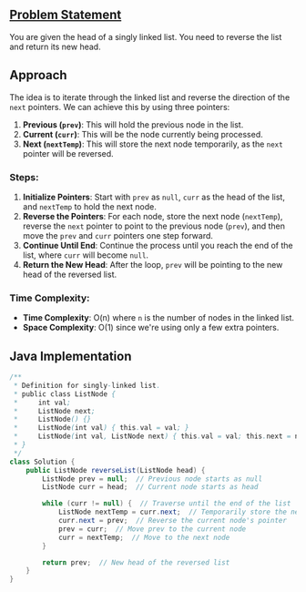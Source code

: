 ## [Problem Statement](https://leetcode.com/problems/reverse-linked-list/description/)
You are given the head of a singly linked list. You need to reverse the list and return its new head.

## Approach
The idea is to iterate through the linked list and reverse the direction of the `next` pointers. We can achieve this by using three pointers:

1. **Previous (`prev`)**: This will hold the previous node in the list.
2. **Current (`curr`)**: This will be the node currently being processed.
3. **Next (`nextTemp`)**: This will store the next node temporarily, as the `next` pointer will be reversed.

### Steps:
1. **Initialize Pointers**: Start with `prev` as `null`, `curr` as the head of the list, and `nextTemp` to hold the next node.
2. **Reverse the Pointers**: For each node, store the next node (`nextTemp`), reverse the `next` pointer to point to the previous node (`prev`), and then move the `prev` and `curr` pointers one step forward.
3. **Continue Until End**: Continue the process until you reach the end of the list, where `curr` will become `null`.
4. **Return the New Head**: After the loop, `prev` will be pointing to the new head of the reversed list.

### Time Complexity:
- **Time Complexity**: O(n) where `n` is the number of nodes in the linked list.
- **Space Complexity**: O(1) since we're using only a few extra pointers.

## Java Implementation

```java
/**
 * Definition for singly-linked list.
 * public class ListNode {
 *     int val;
 *     ListNode next;
 *     ListNode() {}
 *     ListNode(int val) { this.val = val; }
 *     ListNode(int val, ListNode next) { this.val = val; this.next = next; }
 * }
 */
class Solution {
    public ListNode reverseList(ListNode head) {
        ListNode prev = null;  // Previous node starts as null
        ListNode curr = head;  // Current node starts as head

        while (curr != null) {  // Traverse until the end of the list
            ListNode nextTemp = curr.next;  // Temporarily store the next node
            curr.next = prev;  // Reverse the current node's pointer
            prev = curr;  // Move prev to the current node
            curr = nextTemp;  // Move to the next node
        }

        return prev;  // New head of the reversed list
    }
}
```
